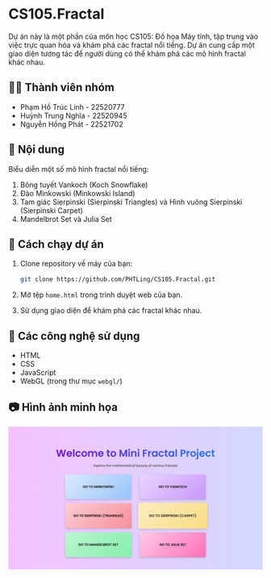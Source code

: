 # CS105.Fractal

Dự án này là một phần của môn học CS105: Đồ họa Máy tính, tập trung vào việc trực quan hóa và khám phá các fractal nổi tiếng. Dự án cung cấp một giao diện tương tác để người dùng có thể khám phá các mô hình fractal khác nhau.

## 🧑‍🎓 Thành viên nhóm
- Phạm Hồ Trúc Linh - 22520777
- Huỳnh Trung Nghĩa - 22520945
- Nguyễn Hồng Phát - 22521702

## 📄 Nội dung 
Biểu diễn một số mô hình fractal nổi tiếng:
1.	Bông tuyết Vankoch (Koch Snowflake)
2. Đảo Minkowski (Minkowski Island)
3.	Tam giác Sierpinski (Sierpinski Triangles) và Hình vuông Sierpinski (Sierpinski Carpet)
4.	Mandelbrot Set và Julia Set

## 🚀 Cách chạy dự án

1. Clone repository về máy của bạn:
   ```bash
   git clone https://github.com/PHTLing/CS105.Fractal.git
   ```

2. Mở tệp `home.html` trong trình duyệt web của bạn.

3. Sử dụng giao diện để khám phá các fractal khác nhau.

## 🎨 Các công nghệ sử dụng

- HTML
- CSS
- JavaScript
- WebGL (trong thư mục `webgl/`)

## 📷 Hình ảnh minh họa

![alt text](img/img_1.png)

